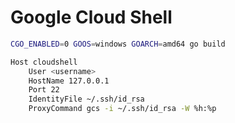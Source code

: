 # Google Cloud Shell

```bash
CGO_ENABLED=0 GOOS=windows GOARCH=amd64 go build
```

```bash
Host cloudshell
    User <username>
    HostName 127.0.0.1
    Port 22
    IdentityFile ~/.ssh/id_rsa
    ProxyCommand gcs -i ~/.ssh/id_rsa -W %h:%p
```
